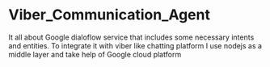 # Viber_Communication_Agent
It all about Google dialoflow service that includes some necessary intents and entities.
To integrate it with viber like chatting platform I use nodejs as a middle layer and take help of
 Google cloud platform

